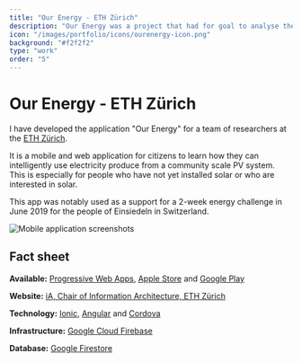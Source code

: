 ```yaml
---
title: "Our Energy - ETH Zürich"
description: "Our Energy was a project that had for goal to analyse the impact of self-consumption of electricity produced by a simulated photovoltaic system in Swiss households."
icon: "/images/portfolio/icons/ourenergy-icon.png"
background: "#f2f2f2"
type: "work"
order: "5"
---
```


# Our Energy - ETH Zürich

I have developed the application "Our Energy" for a team of researchers at the [ETH Zürich](https://ethz.ch/).

It is a mobile and web application for citizens to learn how they can intelligently use electricity produce from a community scale PV system. This is especially for people who have not yet installed solar or who are interested in solar.

This app was notably used as a support for a 2-week energy challenge in June 2019 for the people of Einsiedeln in Switzerland.

![Mobile application screenshots](/images/portfolio/screenshots/ourenergy.webp)

## Fact sheet

**Available:** [Progressive Web Apps](https://ourenergy.ch/), [Apple Store](https://itunes.apple.com/app/id1453497591) and [Google Play](https://play.google.com/store/apps/details?id=ch.ourenergy.ourenergy)

**Website:** [iA, Chair of Information Architecture, ETH Zürich](https://www.ia.arch.ethz.ch/our-energy/)

**Technology:** [Ionic](https://ionicframework.com/), [Angular](https://angular.io/) and [Cordova](https://cordova.apache.org/)

**Infrastructure:** [Google Cloud Firebase](https://firebase.google.com/)

**Database:** [Google Firestore](https://firebase.google.com/docs/firestore)
